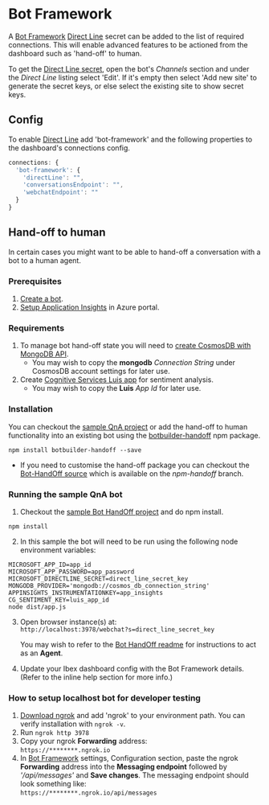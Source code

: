 # Bot Framework 

A [Bot Framework](https://dev.botframework.com) [Direct Line](https://docs.botframework.com/en-us/restapi/directline3/#navtitle) secret can be added to the list of required connections. This will enable advanced features to be actioned from the dashboard such as 'hand-off' to human.

To get the [Direct Line secret](https://dev.botframework.com/bots/), open the bot's  *Channels* section and under the *Direct Line* listing select 'Edit'. If it's empty then select 'Add new site' to generate the secret keys, or else select the existing site to show secret keys.

## Config 
To enable [Direct Line](https://docs.botframework.com/en-us/restapi/directline3/#navtitle) add 'bot-framework' and the following properties to the dashboard's connections config. 

```js
connections: {
  'bot-framework': { 
    'directLine': "",
    'conversationsEndpoint': "",
    'webchatEndpoint': ""
  }
}
```

## Hand-off to human

In certain cases you might want to be able to hand-off a conversation with a bot to a human agent. 

### Prerequisites 
1. [Create a bot](https://dev.botframework.com/). 
2. [Setup Application Insights](https://azure.microsoft.com/en-gb/services/application-insights/) in Azure portal. 

### Requirements
1. To manage bot hand-off state you will need to [create CosmosDB with MongoDB API](https://azure.microsoft.com/en-gb/services/cosmos-db/). 
   - You may wish to copy the **mongodb** *Connection String* under CosmosDB account settings for later use.
2. Create [Cognitive Services Luis app](https://www.luis.ai) for sentiment analysis. 
   - You may wish to copy the **Luis** *App Id* for later use.

### Installation
You can checkout the [sample QnA project](https://github.com/liliankasem/qna-prompt-sample) or add the hand-off to human functionality into an existing bot using the [botbuilder-handoff](https://www.npmjs.com/package/botbuilder-handoff) npm package.
```
npm install botbuilder-handoff --save
```

* If you need to customise the hand-off package you can checkout the [Bot-HandOff source](https://github.com/palindromed/Bot-HandOff/tree/npm-handoff) which is available on the *npm-handoff* branch.

### Running the sample QnA bot
1. Checkout the [sample Bot HandOff project](https://github.com/liliankasem/qna-prompt-sample) and do npm install.  
```
npm install
```  
2. In this sample the bot will need to be run using the following node environment variables:  
```
MICROSOFT_APP_ID=app_id 
MICROSOFT_APP_PASSWORD=app_password 
MICROSOFT_DIRECTLINE_SECRET=direct_line_secret_key 
MONGODB_PROVIDER='mongodb://cosmos_db_connection_string' 
APPINSIGHTS_INSTRUMENTATIONKEY=app_insights 
CG_SENTIMENT_KEY=luis_app_id 
node dist/app.js
```  
3. Open browser instance(s) at:  
   `http://localhost:3978/webchat?s=direct_line_secret_key` 

   You may wish to refer to the [Bot HandOff readme](https://github.com/palindromed/Bot-HandOff/tree/npm-handoff#set-up-your-customers--agents-and-go) for instructions to act as an **Agent**.  
4. Update your Ibex dashboard config with the Bot Framework details. (Refer to the inline help section for more info.)

### How to setup localhost bot for developer testing

1. [Download ngrok](http://ngrok.com) and add 'ngrok' to your environment path. 
   You can verify installation with `ngrok -v`.
2. Run `ngrok http 3978`
3. Copy your ngrok **Forwarding** address:  
   `https://********.ngrok.io`
4. In [Bot Framework](https://dev.botframework.com/bots/) settings, Configuration section, paste the ngrok **Forwarding** address into the **Messaging endpoint** followed by *'/api/messages'* and **Save changes**. The messaging endpoint should look something like:  
   `https://********.ngrok.io/api/messages`  
